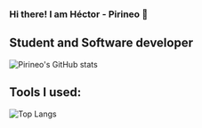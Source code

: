 ### Hi there! I am Héctor - Pirineo 👋

## Student and Software developer
![Pirineo's GitHub stats](https://github-readme-stats.vercel.app/api?username=pirineocalvo&show_icons=true&theme=radical)

## Tools I used:
![Top Langs](https://github-readme-stats.vercel.app/api/top-langs/?username=pirineocalvo&layout=compact&show_icons=true&theme=radical)